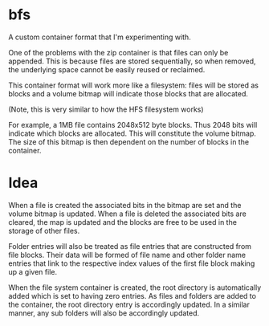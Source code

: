 bfs
===

A custom container format that I'm experimenting with.

One of the problems with the zip container is that files can only be appended. 
This is because files are stored sequentially, so when removed, the underlying
space cannot be easily reused or reclaimed.

This container format will work more like a filesystem: files will be stored
as blocks and a volume bitmap will indicate those blocks that are allocated.

(Note, this is very similar to how the HFS filesystem works)

For example, a 1MB file contains 2048x512 byte blocks. Thus 2048 bits will indicate
which blocks are allocated. This will constitute the volume bitmap. 
The size of this bitmap is then dependent on the number of blocks in the container. 

Idea
====

When a file is created the associated bits in the bitmap are set and the volume
bitmap is updated. When a file is deleted the associated bits are cleared, the 
map is updated and the blocks are free to be used in the storage of other files.

Folder entries will also be treated as file entries that are constructed from file 
blocks. Their data will be formed of file name and other folder name entries that
link to the respective index values of the first file block making up a given file.

When the file system container is created, the root directory is automatically
added which is set to having zero entries. As files and folders are added to
the container, the root directory entry is accordingly updated. In a similar
manner, any sub folders will also be accordingly updated.
